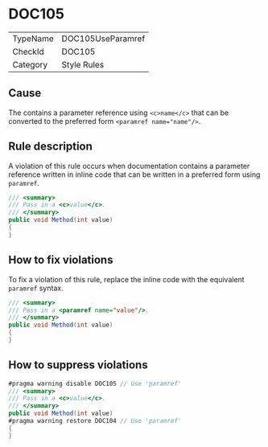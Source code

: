 # DOC105

<table>
<tr>
  <td>TypeName</td>
  <td>DOC105UseParamref</td>
</tr>
<tr>
  <td>CheckId</td>
  <td>DOC105</td>
</tr>
<tr>
  <td>Category</td>
  <td>Style Rules</td>
</tr>
</table>

## Cause

The contains a parameter reference using `<c>name</c>` that can be converted to the preferred form
`<paramref name="name"/>`.

## Rule description

A violation of this rule occurs when documentation contains a parameter reference written in inline code that can be
written in a preferred form using `paramref`.

```csharp
/// <summary>
/// Pass in a <c>value</c>.
/// </summary>
public void Method(int value)
{
}
```

## How to fix violations

To fix a violation of this rule, replace the inline code with the equivalent `paramref` syntax.

```csharp
/// <summary>
/// Pass in a <paramref name="value"/>.
/// </summary>
public void Method(int value)
{
}
```

## How to suppress violations

```csharp
#pragma warning disable DOC105 // Use 'paramref'
/// <summary>
/// Pass in a <c>value</c>.
/// </summary>
public void Method(int value)
#pragma warning restore DOC104 // Use 'paramref'
{
}
```
